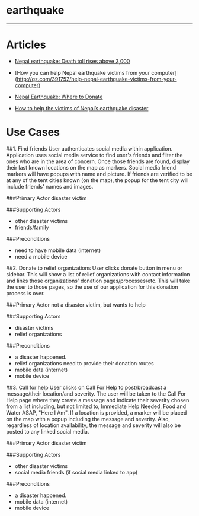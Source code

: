# earthquake
------------------------------


# Articles
- [Nepal earthquake: Death toll rises above 3,000](http://www.bbc.com/news/world-asia-32475030)

- [How you can help Nepal earthquake victims from your computer] (http://qz.com/391752/help-nepal-earthquake-victims-from-your-computer)

- [Nepal Earthquake: Where to Donate](http://www.nytimes.com/2015/04/27/world/asia/where-to-donate-for-nepal.html?_r=0)

- [How to help the victims of Nepal’s earthquake disaster](http://www.pbs.org/newshour/rundown/nepal-earthquake-efforts/)

# Use Cases
##1. Find friends
User authenticates social media within application.  Application uses social media service to find user's friends and filter the ones who are in the area of concern.  Once those friends are found, display their last known locations on the map as markers.  Social media friend markers will have popups with name and picture.  If friends are verified to be at any of the tent cities known (on the map), the popup for the tent city will include friends' names and images.

###Primary Actor
disaster victim

###Supporting Actors
- other disaster victims
- friends/family

###Preconditions
- need to have mobile data (internet)
- need a mobile device

##2. Donate to relief organizations
User clicks donate button in menu or sidebar.  This will show a list of relief organizations with contact information and links those organizations' donation pages/processes/etc.  This will take the user to those pages, so the use of our application for this donation process is over.

###Primary Actor 
not a disaster victim, but wants to help

###Supporting Actors
- disaster victims
- relief organizations

###Preconditions
- a disaster happened.
- relief organizations need to provide their donation routes
- mobile data (internet)
- mobile device

##3. Call for help
User clicks on Call For Help to post/broadcast a message/their location/and severity.  The user will be taken to the Call For Help page where they create a message and indicate their severity chosen from a list including, but not limited to, Immediate Help Needed, Food and Water ASAP, "Here I Am".  If a location is provided, a marker will be placed on the map with a popup including the message and severity.  Also, regardless of location availability, the message and severity will also be posted to any linked social media.

###Primary Actor
disaster victim

###Supporting Actors
- other disaster victims
- social media friends (if social media linked to app)

###Preconditions
- a disaster happened.
- mobile data (internet)
- mobile device
